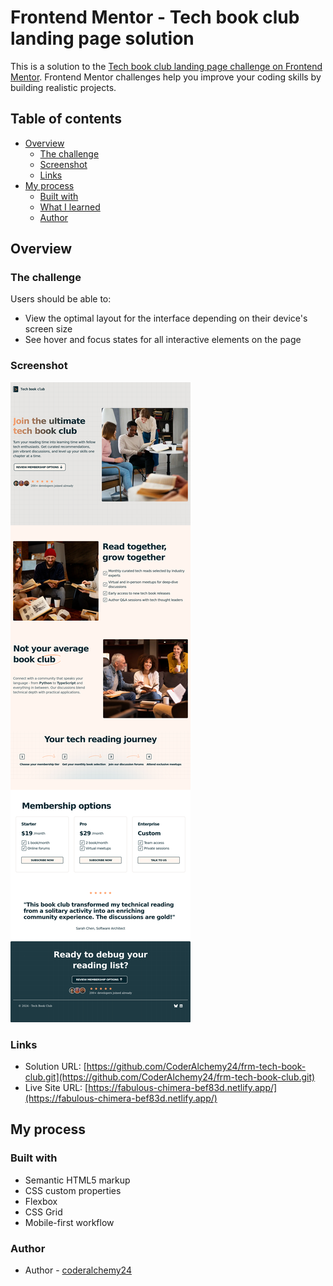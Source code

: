# Frontend Mentor - Tech book club landing page solution

This is a solution to the [Tech book club landing page challenge on Frontend Mentor](https://www.frontendmentor.io/challenges/tech-book-club-landing-page-fZQidjHU73). Frontend Mentor challenges help you improve your coding skills by building realistic projects.

## Table of contents

- [Overview](#overview)
  - [The challenge](#the-challenge)
  - [Screenshot](#screenshot)
  - [Links](#links)
- [My process](#my-process)
  - [Built with](#built-with)
  - [What I learned](#what-i-learned)
  - [Author](#author)


## Overview

### The challenge

Users should be able to:

- View the optimal layout for the interface depending on their device's screen size
- See hover and focus states for all interactive elements on the page

### Screenshot

![](./tech-book-club_screenshot.png)


### Links

- Solution URL: [https://github.com/CoderAlchemy24/frm-tech-book-club.git](https://github.com/CoderAlchemy24/frm-tech-book-club.git)
- Live Site URL: [https://fabulous-chimera-bef83d.netlify.app/](https://fabulous-chimera-bef83d.netlify.app/)

## My process

### Built with

- Semantic HTML5 markup
- CSS custom properties
- Flexbox
- CSS Grid
- Mobile-first workflow


### Author

- Author - [coderalchemy24](https://github.com/CoderAlchemy24)


